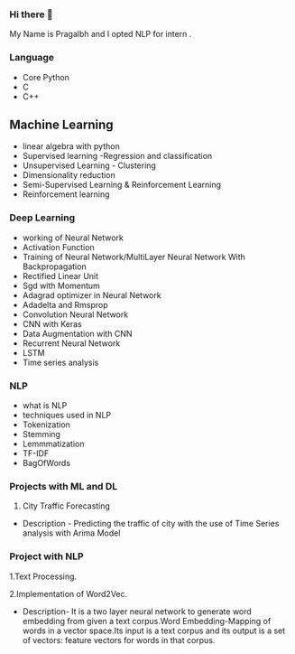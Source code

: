 ### Hi there 👋 
My Name is Pragalbh and I opted NLP for intern .

### Language
* Core Python
* C
* C++

## Machine Learning 
* linear algebra with python
* Supervised learning -Regression and classification
* Unsupervised Learning - Clustering 
* Dimensionality reduction
* Semi-Supervised Learning & Reinforcement Learning
* Reinforcement learning 


### Deep Learning 
* working of Neural Network
* Activation Function
* Training of Neural Network/MultiLayer Neural Network With Backpropagation
* Rectified Linear Unit
* Sgd with Momentum
* Adagrad optimizer in Neural Network
* Adadelta and Rmsprop
* Convolution Neural Network 
* CNN with Keras
* Data Augmentation with CNN
* Recurrent Neural Network
* LSTM
* Time series analysis 

 
### NLP
* what is NLP
* techniques used in NLP
* Tokenization
* Stemming
* Lemmmatization
* TF-IDF
* BagOfWords


### Projects with ML and DL
1. City Traffic Forecasting
  * Description - Predicting the traffic of city with the use of Time Series analysis with Arima Model

### Project with NLP
1.Text Processing.

2.Implementation of Word2Vec.
  * Description- It is a two layer neural network to generate word embedding from given a 
    text corpus.Word Embedding-Mapping of words in a vector space.Its input is a text corpus and its output is a set of vectors: feature vectors 
    for words in that corpus.


